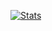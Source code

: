 
[![Stats](https://github-readme-stats.vercel.app/api?username=adminph-de&show_icons=true&theme=merko)](https://github.com/adminph-de)

<!--
<a href="https://www.paypal.com/donate?hosted_button_id=N6M643UU282Z2"><img alt="" border="0" src="https://www.paypalobjects.com/en_US/DK/i/btn/btn_donateCC_LG.gif" border="0" name="submit" title="PayPal - The safer, easier way to pay online!" alt="Donate with PayPal button"/></a>



### Hi there 👋

<!--
**adminph-de/adminph-de** is a ✨ _special_ ✨ repository because its `README.md` (this file) appears on your GitHub profile.

Here are some ideas to get you started:

- 🔭 I’m currently working on ...
- 🌱 I’m currently learning ...
- 👯 I’m looking to collaborate on ...
- 🤔 I’m looking for help with ...
- 💬 Ask me about ...
- 📫 How to reach me: ...
- 😄 Pronouns: ...
- ⚡ Fun fact: ...
-->

